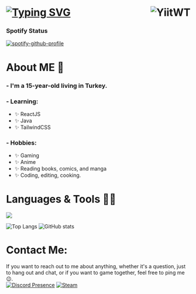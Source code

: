 # [![Typing SVG](https://readme-typing-svg.demolab.com?font=Orbitron&size=100&duration=3000&pause=1000&color=2596BE&center=true&vCenter=true&width=1920&height=300&lines=Hi+%40everyone%2C+my+name+is+Yigit;I'm+15+years+old;I'm+living+in+Turkiye)](https://git.io/typing-svg) <img align="right" src="https://komarev.com/ghpvc/?username=YiitWT&label=Profile%20views&color=0e75b6&style=flat" alt="YiitWT" />
### Spotify Status
[![spotify-github-profile](https://spotify-github-profile.vercel.app/api/view?uid=317fxtfhyk27mnhzgyd6rcjvvvuu&cover_image=true&theme=novatorem&show_offline=false&background_color=121212&interchange=false&bar_color=53b14f&bar_color_cover=false)](https://spotify-github-profile.vercel.app/api/view?uid=317fxtfhyk27mnhzgyd6rcjvvvuu&redirect=true)

# About ME :speech_balloon:


### - I'm a 15-year-old living in Turkey.
### - Learning:
- :sparkles: ReactJS
- :sparkles: Java
- :sparkles: TailwindCSS
### - Hobbies: 
- :sparkles: Gaming
- :sparkles: Anime
- :sparkles: Reading books, comics, and manga
- :sparkles: Coding, editing, cooking.

# Languages & Tools :man_technologist: 
<!-- For more icons, please follow https://github.com/MikeCodesDotNET/ColoredBadges -->
<img src="https://skillicons.dev/icons?i=js,nodejs,html,css,java,python,discord,cloudflare,github,go,nextjs,mysql,markdown,tailwind,replit,linux,vscode,visualstudio"/>

![Top Langs](https://github-readme-stats.vercel.app/api/top-langs/?username=YiitWT&show_icons=true&theme=tokyonight)
![GitHub stats](https://github-readme-stats.vercel.app/api?username=YiitWT&show_icons=true&theme=tokyonight)

# Contact Me:
If you want to reach out to me about anything, whether it's a question, just to hang out and chat, or if you want to game together, feel free to ping me :wink:.
<br/>
[![Discord Presence](https://img.shields.io/badge/Discord-%235865F2.svg?style=for-the-badge&logo=discord&logoColor=white)](https://discord.gg/whW7c9azVF)
[![Steam](https://img.shields.io/badge/steam-%23000000.svg?style=for-the-badge&logo=steam&logoColor=white)](https://steamcommunity.com/id/YiitWT/)
